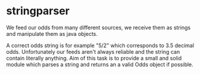 # stringparser

We feed our odds from many different sources, we receive them as strings and manipulate them as java objects.

A correct odds string is for example "5/2" which corresponds to 3.5 decimal odds.
Unfortunately our feeds aren't always reliable and the string can contain literally anything.
Aim of this task is to provide a small and solid module which parses a string and returns an a valid Odds
object if possible.
